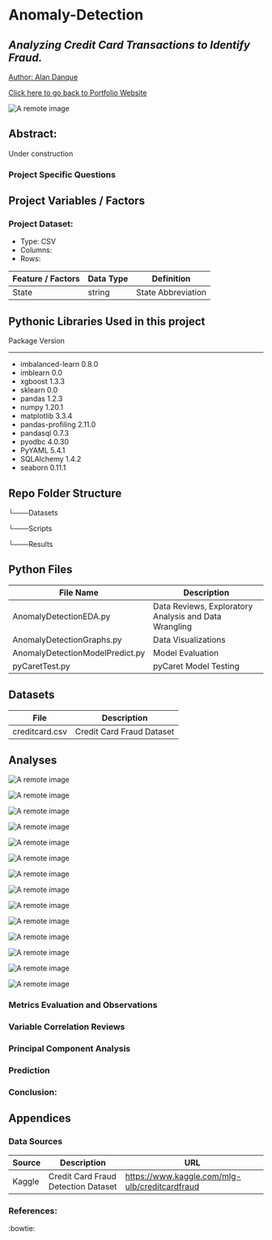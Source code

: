 # Anomaly-Detection

## _Analyzing Credit Card Transactions to Identify Fraud._

<a href="https://www.linkedin.com/in/alandanque"> Author: Alan Danque </a>

<a href="https://adanque.github.io/">Click here to go back to Portfolio Website </a>

![A remote image](https://adanque.github.io/assets/img/Detection.jpg)

## Abstract: 

Under construction

### Project Specific Questions




##  Project Variables / Factors 
### Project Dataset:
- Type:		CSV
- Columns: 	
- Rows:		

 | Feature / Factors | Data Type | Definition | 
 | --------- | --------- | --------- | 
 | State | string | State Abbreviation | 





## Pythonic Libraries Used in this project
Package               Version
--------------------- ---------
- imbalanced-learn      0.8.0
- imblearn              0.0
- xgboost               1.3.3
- sklearn               0.0
- pandas                1.2.3
- numpy                 1.20.1
- matplotlib            3.3.4
- pandas-profiling      2.11.0
- pandasql              0.7.3
- pyodbc                4.0.30
- PyYAML                5.4.1
- SQLAlchemy            1.4.2
- seaborn               0.11.1

## Repo Folder Structure

└───Datasets

└───Scripts

└───Results

## Python Files 

| File Name  | Description |
| ------ | ------ |
| AnomalyDetectionEDA.py | Data Reviews, Exploratory Analysis and Data Wrangling |
| AnomalyDetectionGraphs.py | Data Visualizations |
| AnomalyDetectionModelPredict.py | Model Evaluation |
| pyCaretTest.py | pyCaret Model Testing |

## Datasets
| File  | Description |
| ------ | ------ |
| creditcard.csv | Credit Card Fraud Dataset | 

## Analyses

![A remote image](https://github.com/adanque/Anomaly-Detection/blob/main/Results/Fraud_Detection_Distribution.png?raw=true)

![A remote image](https://github.com/adanque/Anomaly-Detection/blob/main/Results/PCA_Cumulative_Explained_Variance.png?raw=true)

![A remote image](https://github.com/adanque/Anomaly-Detection/blob/main/Results/Inertia_Elbow_Identification_Plot.png?raw=true)

![A remote image](https://github.com/adanque/Anomaly-Detection/blob/main/Results/CreditCard_Anomaly_Detection_Correlation_Matrix.png?raw=true)

![A remote image](https://github.com/adanque/Anomaly-Detection/blob/main/Results/Principal_Component_Scatter_Plot.png?raw=true)

![A remote image](https://github.com/adanque/Anomaly-Detection/blob/main/Results/BoxPlot_V4_V11_Anomaly_Detection.png?raw=true)

![A remote image](https://github.com/adanque/Anomaly-Detection/blob/main/Results/BoxPlot_V2_V21_Anomaly_Detection.png?raw=true)

![A remote image](https://github.com/adanque/Anomaly-Detection/blob/main/Results/Scatterplot_V11_V21_Anomaly_Detection.png?raw=true)

![A remote image](https://github.com/adanque/Anomaly-Detection/blob/main/Results/Scatterplot_V4_V21_Anomaly_Detection.png?raw=true)

![A remote image](https://github.com/adanque/Anomaly-Detection/blob/main/Results/Scatterplot_V2_V4_Anomaly_Detection.png?raw=true)

![A remote image](https://github.com/adanque/Anomaly-Detection/blob/main/Results/Scatterplot_V2_V21_Anomaly_Detection.png?raw=true)

![A remote image](https://github.com/adanque/Anomaly-Detection/blob/main/Results/Scatterplot_V4_V11_Anomaly_Detection.png?raw=true)

![A remote image](https://github.com/adanque/Anomaly-Detection/blob/main/Results/PCA_Heatmap.png?raw=true)

![A remote image](https://github.com/adanque/Anomaly-Detection/blob/main/Results/ModelTesting1.png?raw=true)



### Metrics Evaluation and Observations



### Variable Correlation Reviews




### Principal Component Analysis





### Prediction






### Conclusion: 




## Appendices
### Data Sources
| Source  | Description | URL |
| ------ | ------ | ------ |
| Kaggle | Credit Card Fraud Detection Dataset | https://www.kaggle.com/mlg-ulb/creditcardfraud | 



### References: 






:bowtie:

